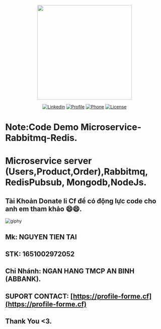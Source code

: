 <p align="center"><a href="https://profile-forme.cf/" target="_blank"><img src="https://res.cloudinary.com/ecommerce2021/image/upload/v1659065987/avatar/logo_begsn1.png" width="300"></a></p>

<p align="center">
<a href="https://www.linkedin.com/in/tai-nguyen-tien-787545213/"><img src="https://img.icons8.com/color/48/000000/linkedin-circled--v1.png" alt="Linkedin"></a>
<a href="https://profile-forme.surge.sh"><img src="https://img.icons8.com/color/48/000000/internet--v1.png" alt="Profile"></a>
<a href="tel:0798805741"><img src="https://img.icons8.com/color/48/000000/apple-phone.png" alt="Phone"></a>
<a href = "mailto:nguyentientai10@gmail.com"><img src="https://img.icons8.com/fluency/48/000000/send-mass-email.png" alt="License"></a>
</p>

# Note:Code Demo Microservice-Rabbitmq-Redis.
# Microservice server (Users,Product,Order),Rabbitmq, RedisPubsub, Mongodb,NodeJs.

## Tài Khoản Donate li Cf để có động lực code cho anh em tham khảo 😄😄.

![giphy](https://3.bp.blogspot.com/-SzGvXn2sTmw/V6k-90GH3ZI/AAAAAAAAIsk/Q678Pil-0kITLPa3fD--JkNdnJVKi_BygCLcB/s1600/cf10-fbc08%2B%25281%2529.gif)

## Mk: NGUYEN TIEN TAI

## STK: 1651002972052

## Chi Nhánh: NGAN HANG TMCP AN BINH (ABBANK).

## SUPORT CONTACT: [https://profile-forme.cf](https://profile-forme.cf)

## Thank You <3.

